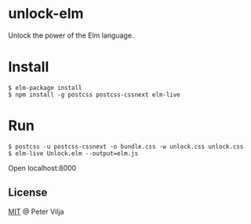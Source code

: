 # unlock-elm

Unlock the power of the Elm language.

# Install

    $ elm-package install
    $ npm install -g postcss postcss-cssnext elm-live

# Run

    $ postcss -u postcss-cssnext -o bundle.css -w unlock.css unlock.css
    $ elm-live Unlock.elm --output=elm.js

Open localhost:8000

## License

[MIT](http://en.wikipedia.org/wiki/MIT_License) @ Peter Vilja
